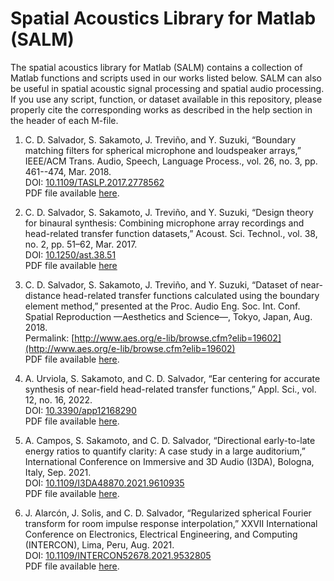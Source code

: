 # Spatial Acoustics Library for Matlab (SALM)
The spatial acoustics library for Matlab (SALM) contains a collection of Matlab functions and scripts used in our works listed below. SALM can also be useful in spatial acoustic signal processing and spatial audio processing. If you use any script, function, or dataset available in this repository, please properly cite the corresponding works as described in the help section in the header of each M-file.

1. C. D. Salvador, S. Sakamoto, J. Treviño, and Y. Suzuki, “Boundary matching filters for spherical microphone and loudspeaker arrays,” IEEE/ACM Trans. Audio, Speech, Language Process., vol. 26, no. 3, pp. 461--474, Mar. 2018.<br/>
DOI: [10.1109/TASLP.2017.2778562](https://doi.org/10.1109/TASLP.2017.2778562)<br/>
PDF file available [here](https://cesardsalvador.github.io/doc/Salvador2017BoundaryMatchingFiltersForSphericalArrays.pdf).

2. C. D. Salvador, S. Sakamoto, J. Treviño, and Y. Suzuki, “Design theory for binaural synthesis: Combining microphone array recordings and head-related transfer function datasets,” Acoust. Sci. Technol., vol. 38, no. 2, pp. 51–62, Mar. 2017.<br/>
DOI: [10.1250/ast.38.51](https://doi.org/10.1250/ast.38.51)<br/>
PDF file available [here](https://cesardsalvador.github.io/doc/Salvador2017BinauralSynthesisDesignTheory.pdf)

3. C. D. Salvador, S. Sakamoto, J. Treviño, and Y. Suzuki, “Dataset of near-distance head-related transfer functions calculated using the boundary element method,” presented at the Proc. Audio Eng. Soc. Int. Conf. Spatial Reproduction —Aesthetics and Science—, Tokyo, Japan, Aug. 2018.<br/>
Permalink: [http://www.aes.org/e-lib/browse.cfm?elib=19602](http://www.aes.org/e-lib/browse.cfm?elib=19602)<br/>
PDF file available [here](https://cesardsalvador.github.io/doc/Salvador2018NearDistanceHRTFDataset.pdf).

4. A. Urviola, S. Sakamoto, and C. D. Salvador, “Ear centering for accurate synthesis of near-field head-related transfer functions,” Appl. Sci., vol. 12, no. 16, 2022. <br/>
DOI: [10.3390/app12168290](https://www.mdpi.com/2076-3417/12/16/8290)<br/>
PDF file available [here](https://cesardsalvador.github.io/doc/Urviola2022EarCenteringForNearFieldHRTF.pdf).

5. A. Campos, S. Sakamoto, and C. D. Salvador, “Directional early-to-late energy ratios to quantify clarity: A case study in a large auditorium,” International Conference on Immersive and 3D Audio (I3DA), Bologna, Italy, Sep. 2021.<br/>
DOI: [10.1109/I3DA48870.2021.9610935](https://doi.org/10.1109/I3DA48870.2021.9610935)<br/>
PDF file available [here](https://cesardsalvador.github.io/doc/Campos2021DirectionalClarityInLargeAuditorium.pdf).

6. J. Alarcón, J. Solis, and C. D. Salvador, “Regularized spherical Fourier transform for room impulse response interpolation,” XXVII International Conference on Electronics, Electrical Engineering, and Computing (INTERCON), Lima, Peru, Aug. 2021.<br/>
DOI: [10.1109/INTERCON52678.2021.9532805](https://doi.org/10.1109/INTERCON52678.2021.9532805)<br/>
PDF file available [here](https://cesardsalvador.github.io/doc/Alarcon2021RegularizedSFTInterpolationRIR.pdf).
